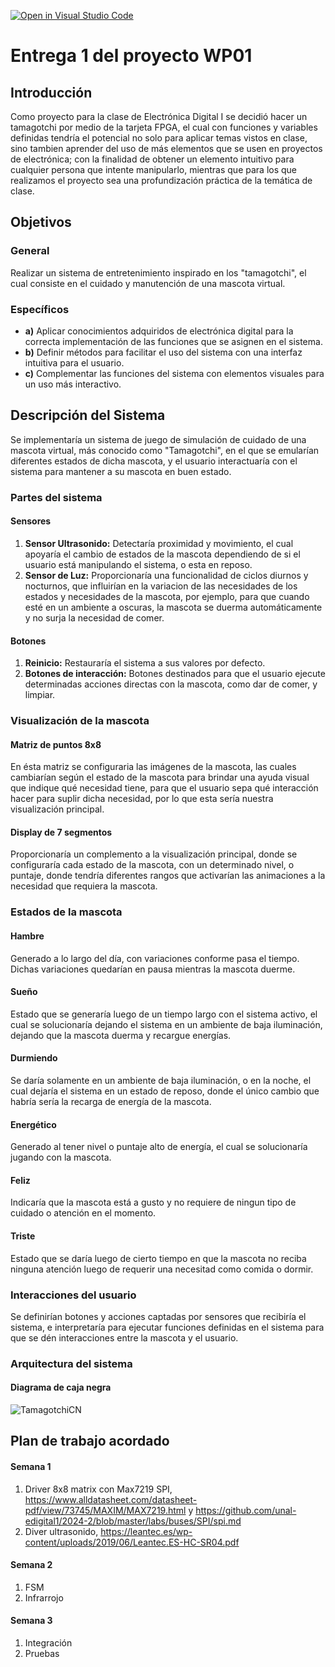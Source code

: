 [![Open in Visual Studio Code](https://classroom.github.com/assets/open-in-vscode-2e0aaae1b6195c2367325f4f02e2d04e9abb55f0b24a779b69b11b9e10269abc.svg)](https://classroom.github.com/online_ide?assignment_repo_id=17798957&assignment_repo_type=AssignmentRepo)
# Entrega 1 del proyecto WP01

## Introducción
Como proyecto para la clase de Electrónica Digital I se decidió hacer un tamagotchi por medio de la tarjeta FPGA, el cual con funciones y variables definidas tendría el potencial no solo para aplicar temas vistos en clase, sino tambien aprender del uso de más elementos que se usen en proyectos de electrónica; con la finalidad de obtener un elemento intuitivo para cualquier persona que intente manipularlo, mientras que para los que realizamos el proyecto sea una profundización práctica de la temática de clase.

## Objetivos
### General
Realizar un sistema de entretenimiento inspirado en los "tamagotchi", el cual consiste en el cuidado y manutención de una mascota virtual.

### Específicos
- **a)** Aplicar conocimientos adquiridos de electrónica digital para la correcta implementación de las funciones que se asignen en el sistema.
- **b)** Definir métodos para facilitar el uso del sistema con una interfaz intuitiva para el usuario.
- **c)** Complementar las funciones del sistema con elementos visuales para un uso más interactivo.

## Descripción del Sistema
Se implementaría un sistema de juego de simulación de cuidado de una mascota virtual, más conocido como "Tamagotchi", en el que se emularían diferentes estados de dicha mascota, y el usuario interactuaría con el sistema para mantener a su mascota en buen estado.

### Partes del sistema
#### Sensores
1. **Sensor Ultrasonido:** Detectaría proximidad y movimiento, el cual apoyaría el cambio de estados de la mascota dependiendo de si el usuario está manipulando el sistema, o esta en reposo.
2. **Sensor de Luz:** Proporcionaría una funcionalidad de ciclos diurnos y nocturnos, que influirían en la variacion de las necesidades de los estados y necesidades de la mascota, por ejemplo, para que cuando esté en un ambiente a oscuras, la mascota se duerma automáticamente y no surja la necesidad de comer.

#### Botones
1. **Reinicio:** Restauraría el sistema a sus valores por defecto.
2. **Botones de interacción:** Botones destinados para que el usuario ejecute determinadas acciones directas con la mascota, como dar de comer, y limpiar.

### Visualización de la mascota
#### Matriz de puntos 8x8
En ésta matriz se configuraria las imágenes de la mascota, las cuales cambiarían según el estado de la mascota para brindar una ayuda visual que indique qué necesidad tiene, para que el usuario sepa qué interacción hacer para suplir dicha necesidad, por lo que esta sería nuestra visualización principal.

#### Display de 7 segmentos
Proporcionaría un complemento a la visualización principal, donde se configuraría cada estado de la mascota, con un determinado nivel, o puntaje, donde tendría diferentes rangos que activarían las animaciones a la necesidad que requiera la mascota. 

### Estados de la mascota
#### Hambre
Generado a lo largo del día, con variaciones conforme pasa el tiempo. Dichas variaciones quedarían en pausa mientras la mascota duerme.
#### Sueño
Estado que se generaría luego de un tiempo largo con el sistema activo, el cual se solucionaría dejando el sistema en un ambiente de baja iluminación, dejando que la mascota duerma y recargue energías.
#### Durmiendo
Se daría solamente en un ambiente de baja iluminación, o en la noche, el cual dejaría el sistema en un estado de reposo, donde el único cambio que habría sería la recarga de energía de la mascota.
#### Energético
Generado al tener nivel o puntaje alto de energía, el cual se solucionaría jugando con la mascota.
#### Feliz
Indicaría que la mascota está a gusto y no requiere de ningun tipo de cuidado o atención en el momento.
#### Triste
Estado que se daría luego de cierto tiempo en que la mascota no reciba ninguna atención luego de requerir una necesitad como comida o dormir.

### Interacciones del usuario
Se definirían botones y acciones captadas por sensores que recibiría el sistema, e interpretaría para ejecutar funciones definidas en el sistema para que se dén interacciones entre la mascota y el usuario.

### Arquitectura del sistema

#### Diagrama de caja negra

![TamagotchiCN](https://github.com/user-attachments/assets/a02d9bc4-76aa-4778-aab9-fff992520077)


## Plan de trabajo acordado 
#### Semana 1 
1. Driver 8x8 matrix con Max7219 SPI, https://www.alldatasheet.com/datasheet-pdf/view/73745/MAXIM/MAX7219.html     y     https://github.com/unal-edigital1/2024-2/blob/master/labs/buses/SPI/spi.md
2. Diver ultrasonido, https://leantec.es/wp-content/uploads/2019/06/Leantec.ES-HC-SR04.pdf
#### Semana 2
1. FSM
2. Infrarrojo
#### Semana 3 
1. Integración
2. Pruebas
